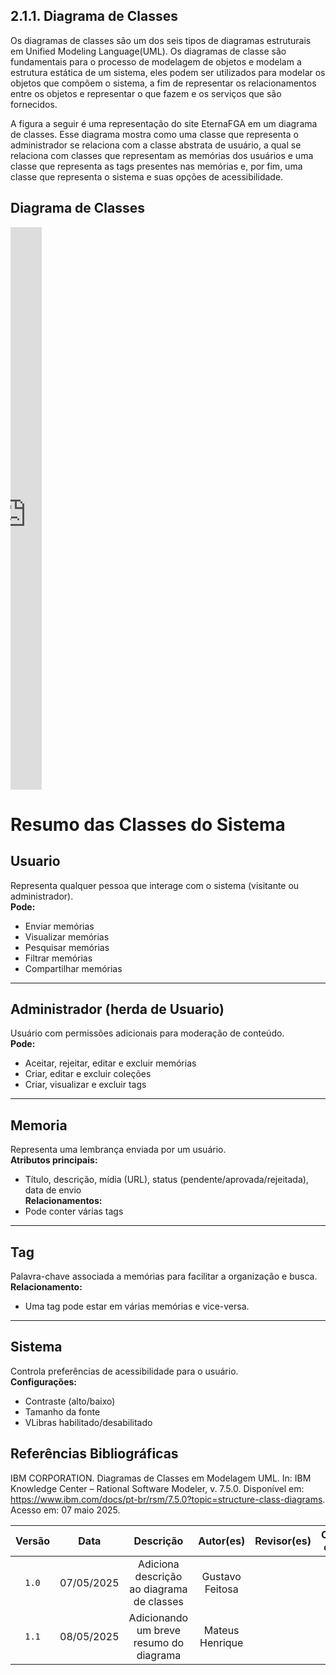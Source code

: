 ## 2.1.1. Diagrama de Classes

Os diagramas de classes são um dos seis tipos de diagramas estruturais em Unified Modeling Language(UML). Os diagramas de classe são fundamentais para o processo de modelagem de objetos e modelam a estrutura estática de um sistema, eles podem ser utilizados para modelar os objetos que compõem o sistema, a fim de representar os relacionamentos entre os objetos e representar o que fazem e os serviços que são fornecidos. 

A figura a seguir é uma representação do site EternaFGA em um diagrama de classes. Esse diagrama mostra como uma classe que representa o administrador se relaciona com a classe abstrata de usuário, a qual se relaciona com classes que representam as memórias dos usuários e uma classe que representa as tags presentes nas memórias e, por fim, uma classe que representa o sistema e suas opções de acessibilidade.  

## Diagrama de Classes

<iframe frameborder="0" style="width:10%; height:900px;"
    src="https://viewer.diagrams.net/?tags=%7B%7D&lightbox=1&highlight=0000ff&edit=_blank&layers=1&nav=1&title=Diagrama_Classes.drawio&dark=auto#R%3Cmxfile%3E%3Cdiagram%20id%3D%22C5RBs43oDa-KdzZeNtuy%22%20name%3D%22Page-1%22%3E7VxZc%2BI4EP41VCVbRconxyOQa3czW9lkdmZ2X6YEFlhBthhbXPn12%2FKBL0EMg2Fm4qpUsNqyLPf3davVkt3QB87qzkMz%2BwOzMG1oirVq6NcNTVM1U4UfIVmHkrZihIKJR6yoUiJ4Jq84EiqRdE4s7GcqcsYoJ7OscMRcF494RoY8jy2z1caMZu86QxNcEDyPEC1KPxOL26G0o7UT%2BT0mEzu%2Bs9rqhmccFFeOnsS3kcWWKZF%2B09AHHmM8PHJWA0yF8mK9fP59%2FZk%2BTFt3f%2Fztf0P%2F9P%2F8%2BNenZtjY7T6XbB7Bwy4%2FuOnX6fj2%2FpPx8mX2ePv3UrnrDf9oRpcoC0Tnkb4aWovCTfrx7z%2F%2BvDHQGz3VIwxkk%2Bhc9Bvoha9jZftL4lDkQqk%2FZi5%2Fjs6AqvqIkokLxyN4BuyBYIE9TgCnXnSCsxlIRzah1gNas7l4Up%2Bj0TQu9W3mkVdoFlE4pYIATns8opzWytR4FleCWAGph32o8xirT92IHpDPozojRima%2BWQYdFhUcZA3IW6fcc6cuCE2dy1sRaUNH4IC99h0wzB1o5w3QYvAFdrAqxRlIxDvMHMw99ZQJTpr6uEVkT3qsaEtE3arrUhmp5itgYZCq4osarJpenO3J7BA5E5AB5vbabqSuZ9qlL1f7naIAu4u4rgvtOinuQoHqSdNRAGD5Wwe8rv5y9d195tjTs0H015S9knC5iYUXWi3ofcCpnrEnRRYC4rnKYZSPOZb%2BenP0AjaeAjqXBuJ5Cl6ciFicO2YBtywiWVhN%2BAORxyF9BKEmTHi8kA1Zh%2F%2BoOsD5cpsmNChAZTVpAx%2ForrHB8yFJ0Ak4BMG7i6xz6VM22nrbzNtnUVwX6TTxMpAvANPaY8NiXfKYUdJ4G1s7iROIW%2BJbwDrAESiuRjJjwLo66ZaQFsvoq1LkKVoiOkj8wknTLTvhXVziJ8LVFMrB6phfD%2BohjJ%2B%2Bp3MZ2vc05k19P%2FzFmvpkNMXAuLPAalX5H3ADvhx5F9cNgZao6dE%2F2uzLYdw94RmK0VY3YLwDPvf5sTPAFyDWg5UVStpt5Whqm1BdUwoKKLG9ABMjc6ZMZUNsP1gMubA43JC7Q2wNa7lcW0bZw6czC24YndBakQPiISVAyc9hyBKevd345upNTZm4z%2FnT4thG1PJmNqzHOISoQaLeQUk65n4yWfirfIzY2U7S366mbiUrsVgQczEKQMcw6n483uZiu%2B05h9yKi7tsS4F1MeujX5pQHc4mijnoFQIe9nJutapCHZZIPF%2BMzDHAbVT0m1XhWlrS3CIRpjwJDoECQSIUFlkmCW5%2Fp%2FdsiuDt%2BykTqsqVNwGsIdfMghn4T3wsGZFuTlh%2BWWaqmixdVJo5UhRQ1oOUr3s6FwZpO1tkK5GdE5qTPfH1CybuqkM084WTEeApPcRTWo090jElZ02VYWmVszbZCy0xnMvPLvnjq3ihnesXgKkfi60ClPqrj%2BnMNDeuAvC3scyyZFyH1rJ0MnYkVYri7r2n3XfueGzr9Pp%2FWQ9Gxtfn5qSGROAXMCvTrlWn3Jtqdmcq1GWG52DUq6mkU256mVvV23KVUrSYizYjC4R6Tlhrb%2B%2Bw9lpvT9kslXa42II%2BC72sR2aaz0O6qVzrVWhrrcLiGJrguNxBBRnswlzEb1JpDmdJXUeWJBDFb74BXO%2BjgYKNOcsm6zFrtUT26yhaBHkMNf6aItFGnHiltBY61CKmlBbe%2Ft3n829Ed7x6GqkexjSJrgEqkIvOzH1MEWcLNKVKkAs7nbKUGHKLbZL93WYrdURwhkiBN3I7Y8uPWQfFiLoZjZEKJvd37wgccIQQZWv4tUxQmLJP0%2BQoBY3bwkwOeFzyuo12eqQP3ugIMnkC%2BQt7I88QDAH%2Fq%2B7VnNmHrRPuHtT3uWulAcOgUAuwwFTJKACFdcMOCYDVOWEGz2lfY6Dm%2Fy%2BHND43K8HgQqh1w%2FMBB1t77Z8EBATPK8GvkLgzXMHfprc7Vug8GBtIUT%2FGmYSNfZHxr5z7tBPL87gCiC%2Fow15x5rLKWVDuSPsyZM686JJR3vyLDIClf2qC%2F9ntmdNP%2BWrko9m9%2BFLr9lp2%2FTL7ev9ZOK%2BSl6GfSY%2Bx07p3GHamH%2Bk3GEo%2BoBWmYr7ZhSXNuH4GWgq6iw9NMv6tSIxjpRD1LM5xLbs9Z%2BOhCfqrhzidxFl2z6SBSVDD%2Fn3aEgo4WA%2F4ejfZ4xi5MLsHzlCae7QnzWSj3pYZJF8wyPanQD2CczLho7KBaKcQYeHiKzYZfJtkNtMC1sa5chBrs1uoW2cyjAWurRvWdoHuWcMR74BoyIovnZZaD%2BE0pzop%2FWge1vITjf0XdlPmUGYx%2FiKgKzHxZWXbXFQMfjZH%2F8fMx7Kkpu4NvaIPE46DuiypQ0Z6McIkmQdlsW%2BW1wPepmLEWwQu7VgQ9ZBfmX3DQLfdvTG7cibe59C736xp%2BcNpcBDN2MRrW9z8a2q%2FhDG70kQejVHIXmEbwZFuX5MmnBM2JyjAtymhbzphTcZXgiH1QjeiQ1%2BLsNfcUYzzbCQPri8DPsa3T7V%2B4ySkOegV%2Bxm30%2BInzp8mOxjl1BGKBp6b11ajx6nHD1kr8jIHElX%2B35PIt%2FGqRcgP8VWixXhX8TlgE5Y%2BjdqTBxfr9KFdVwAB7ZOXSSK%2F8btiUJyWVBKrtts6xhSJuL13IaO4rCY2uIhn3WV3eKxa9tneofHrnfzj7fDI7gUdIHWqQqRDSUtP7IgNo1nAGpuBmB2cx%2FX268%2BHIQ9OO5L1sY5WaymObxh9FssTnNYueqo%2Bps8htIjBDagLDG3zZM78sDBdDXF7sPJu%2Bt7Gm9uT4pXZs%2FMXm3LLtlt7N0sZcrrV8Te4gKGenWlFigdjcUpBr6Z79iE60HWYevQKUZHwW8%2F8np7jPhVZR7yyOndYsxtSEZK%2FQh5BzlKxW3FytXVb%2B8bJV05H0ryZYFi%2FvidG5KZg8iQrNfqp4TIKKZ61XdvSGZ%2B4JGgdCRDgmLyqeZwDEs%2BeK3f%2FA8%3D%3C%2Fdiagram%3E%3C%2Fmxfile%3E">
</iframe>

#  Resumo das Classes do Sistema

## Usuario
Representa qualquer pessoa que interage com o sistema (visitante ou administrador).  
**Pode:**
- Enviar memórias
- Visualizar memórias
- Pesquisar memórias
- Filtrar memórias
- Compartilhar memórias

---

## Administrador (herda de Usuario)
Usuário com permissões adicionais para moderação de conteúdo.  
**Pode:**
- Aceitar, rejeitar, editar e excluir memórias
- Criar, editar e excluir coleções
- Criar, visualizar e excluir tags

---

## Memoria
Representa uma lembrança enviada por um usuário.  
**Atributos principais:**
- Título, descrição, mídia (URL), status (pendente/aprovada/rejeitada), data de envio  
**Relacionamentos:**
- Pode conter várias tags

---

## Tag
Palavra-chave associada a memórias para facilitar a organização e busca.  
**Relacionamento:**  
- Uma tag pode estar em várias memórias e vice-versa.

---

## Sistema
Controla preferências de acessibilidade para o usuário.  
**Configurações:**
- Contraste (alto/baixo)
- Tamanho da fonte
- VLibras habilitado/desabilitado



## Referências Bibliográficas

IBM CORPORATION. Diagramas de Classes em Modelagem UML. In: IBM Knowledge Center – Rational Software Modeler, v. 7.5.0. Disponível em: https://www.ibm.com/docs/pt-br/rsm/7.5.0?topic=structure-class-diagrams. Acesso em: 07 maio 2025.

| Versão | Data | Descrição | Autor(es) | Revisor(es) | Comentário do Revisor |
| :-: | :-: | :-: | :-: | :-: | :-: |
| `1.0` | 07/05/2025  | Adiciona descrição ao diagrama de classes | Gustavo Feitosa | | |
| `1.1` | 08/05/2025  | Adicionando um breve resumo do diagrama | Mateus Henrique | | |
